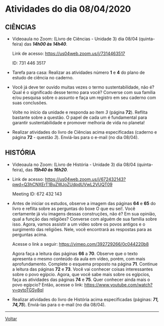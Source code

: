 # Atividades do dia 08/04/2020

## CIÊNCIAS

* Videoaula no Zoom: (Livro de Ciências - Unidade 3) dia 08/04 (quinta-feira) das ***14h00 às 14h40***.

  Link de acesso: <https://us04web.zoom.us/j/7314463517>
 
 
    ID: 731 446 3517
    
* Tarefa para casa: Realizar as atividades número **1** e **4** do plano de estudo de ciência no caderno.

* Você já deve ter ouvido muitas vezes o termo sustentabilidade, não é? Qual é o significado desse termo
para você? Converse com sua família e/ou pesquisa sobre o assunto e faça um registro em seu caderno
com suas conclusões.

  Volte no início da unidade e responda ao item *3* (página **72**). Reflita bastante sobre a questão. O papel de
cada um é fundamental para garantir sustentabilidade e promover melhoria de vida no planeta!

* Realizar atividades do livro de Ciências acima especificadas (caderno e página **72** - questão *3*). Enviá-las
para o e-mail (no dia 08/04).

## HISTÓRIA

* Videoaula no Zoom: (Livro de História - Unidade 3) dia 08/04 (quinta-feira), das ***15h40 às 16h20***.

* Link de acesso: <https://us04web.zoom.us/j/672432143?pwd=Q3hCNXErT1BuZWJoZUdpdUVwL2VUQT09>


    Meeting ID: 672 432 143

* Antes de iniciar os estudos, observe a imagem das páginas **64** e **65** do livro e reflita sobre as perguntas
do boxe O que eu sei!. Você certamente já viu imagens dessas construções, não é? Em sua opinião, qual
a função das religiões? Converse com alguém de sua família sobre isso. Agora, vamos assistir a um
vídeo sobre os povos antigos e o surgimento das religiões. Nele, você encontrará as respostas para as
perguntas acima. 

  Acesse o link a seguir: <https://vimeo.com/392729266/0c044220b8>

  Agora faça a leitura das páginas **66** a **70**. Observe que o texto apresenta o mesmo conteúdo da aula em
vídeo, porém, com mais aprofundamento. Complete o esquema proposto na página **71**. Continue a leitura
das páginas **72** e **73**. Você vai conhecer coisas interessantes sobre o povo egípcio. Agora, que você sabe
mais sobre os egípcios, faça as atividades das páginas **74** e **75**. Quer conhecer ainda mais o povo
egípcio? Então, acesse o link: <https://www.youtube.com/watch?v=qytoTGSy8qI>

* Realizar atividades do livro de História acima especificadas (páginas: ***71, 74,75***). Enviá-las para o e-mail
(no dia 08/04).


---

[Voltar](index.md)